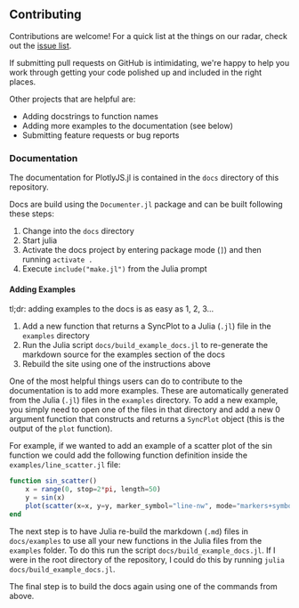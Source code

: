## Contributing

Contributions are welcome! For a quick list at the things on our radar, check
out the [issue list](https://github.com/JuliaPlots/PlotlyJS.jl/issues).

If submitting pull requests on GitHub is intimidating, we're happy to help you
work through getting your code polished up and included in the right places.

Other projects that are helpful are:

- Adding docstrings to function names
- Adding more examples to the documentation (see below)
- Submitting feature requests or bug reports

### Documentation

The documentation for PlotlyJS.jl is contained in the `docs` directory of this
repository.

Docs are build using the `Documenter.jl` package and can be built following these steps:

1. Change into the `docs` directory
2. Start julia
3. Activate the docs project by entering package mode (`]`) and then running `activate .`
4. Execute `include("make.jl")` from the Julia prompt

#### Adding Examples

tl;dr: adding examples to the docs is as easy as 1, 2, 3...

1. Add a new function that returns a SyncPlot to a Julia (`.jl`) file in the
   `examples` directory
2. Run the Julia script `docs/build_example_docs.jl` to re-generate the markdown
   source for the examples section of the docs
3. Rebuild the site using one of the instructions above

One of the most helpful things users can do to contribute to the documentation
is to add more examples. These are automatically generated from the Julia
(`.jl`) files in the `examples` directory. To add a new example, you simply need
to open one of the files in that directory and add a new 0 argument function
that constructs and returns a `SyncPlot` object (this is the output of the
`plot` function).

For example, if we wanted to add an example of a scatter plot of the sin function we could add the following function definition inside the `examples/line_scatter.jl` file:

```julia
function sin_scatter()
    x = range(0, stop=2*pi, length=50)
    y = sin(x)
    plot(scatter(x=x, y=y, marker_symbol="line-nw", mode="markers+symbols"))
end
```

The next step is to have Julia re-build the markdown (`.md`) files in
`docs/examples` to use all your new functions in the Julia files from the
`examples` folder. To do this run the script `docs/build_example_docs.jl`. If I
were in the root directory of the repository, I could do this by running `julia docs/build_example_docs.jl`.

The final step is to build the docs again using one of the commands from above.
